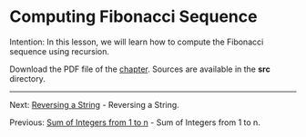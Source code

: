 # Computing Fibonacci Sequence

Intention: In this lesson, we will learn how to compute the Fibonacci sequence using recursion.

Download the PDF file of the [chapter](chapter_12.pdf). Sources are available in the <b>src</b> directory. 


<hr>

Next: [Reversing a String](chapter_13.md "Reversing a String") - Reversing a String.

Previous: [Sum of Integers from 1 to n](chapter_11.md "Sum of Integers from 1 to n") - Sum of Integers from 1 to n.